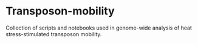 # Transposon-mobility
Collection of scripts and notebooks used in genome-wide analysis of heat stress-stimulated transposon mobility.

